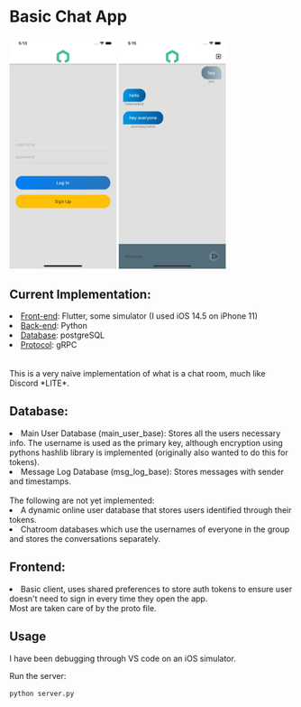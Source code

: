 # Basic Chat App


<img src="./assets/images/homescreen.png" width="190"/>          
<img src="./assets/images/chatscreen.png" width="190"/>



## Current Implementation:

<li> <u>Front-end</u>: Flutter, some simulator (I used iOS 14.5 on iPhone 11)</li>
<li> <u>Back-end</u>: Python</li>
<li> <u>Database</u>: postgreSQL</li>
<li> <u>Protocol</u>: gRPC</li>
<br/><br/>
This is a very naive implementation of what is a chat room, much like Discord *LITE*.

## Database:
<li>
Main User Database (main_user_base): Stores all the users necessary info. The username is used as the primary key, although encryption using pythons hashlib library is implemented (originally also wanted to do this for tokens).
<li\>

<li>
Message Log Database (msg_log_base): Stores messages with sender and timestamps.
<li\>
<br/><br/>
The following are not yet implemented:
<li>
A dynamic online user database that stores users identified through their tokens.
<li\>
<li>
Chatroom databases which use the usernames of everyone in the group and stores the conversations separately.
<li\>

## Frontend:
<li> Basic client, uses shared preferences to store auth tokens to ensure user doesn't need to sign in every time they open the app.
<li\>
<br/>
Most are taken care of by the proto file.

## Usage

I have been debugging through VS code on an iOS simulator.

Run the server:

```
python server.py
```